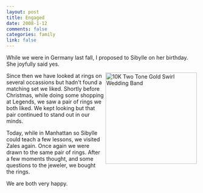 ```yaml
--- 
layout: post
title: Engaged
date: 2008-1-12
comments: false
categories: family
link: false
---
```

While we were in Germany last fall, I proposed to Sibylle on her birthday.  She joyfully said yes.

<img src="http://zanshin.net/images/ring.jpg" alt="10K Two Tone Gold Swirl Wedding Band" align="right" height="240" hspace="3" width="240" />Since then we have looked at rings on several occassions but hadn't found a matching set we liked.  Shortly before Christmas, while doing some shopping at Legends, we saw a pair of rings we both liked.  We kept looking but that pair continued to stand out in our minds.

Today, while in Manhattan so Sibylle could teach a few lessons, we visited Zales again.  Once again we were drawn to the same pair of rings.  After a few moments thought, and some questions to the jeweler, we bought the rings.

We are both very happy.
